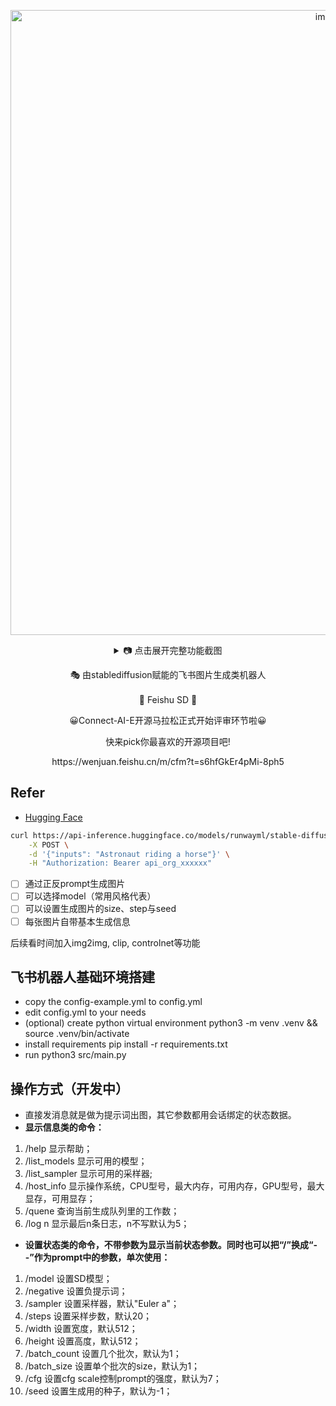 
<p align='center'>

  <img width="1000" alt="image" src="https://user-images.githubusercontent.com/50035229/236652971-3b37e644-7f29-4861-8a51-8445e4e588d3.png">
	
<details align='center'>
    <summary> 📷 点击展开完整功能截图</summary>
    <br>
    <p align='center'>
   <img width="1122" alt="image" src="https://user-images.githubusercontent.com/50035229/236653023-8cd147c6-c1de-44f1-a91f-6d8e2ce86f37.png">
   <img width="1120" alt="image" src="https://user-images.githubusercontent.com/50035229/236653053-f12d0208-2b03-40b2-a2e6-569c976014d8.png">
    </p>

</details>	
	
	
</p>

<p align='center'>
   🎭 由stablediffusion赋能的飞书图片生成类机器人
<br>
<br>
    🚀 Feishu SD 🚀
</p>

<p align='center'>
  😀Connect-AI-E开源马拉松正式开始评审环节啦😀
</p>

<p align='center'>
  快来pick你最喜欢的开源项目吧!
</p>
  
<p align='center'>
   https://wenjuan.feishu.cn/m/cfm?t=s6hfGkEr4pMi-8ph5
</p>


## Refer

- [Hugging Face](https://huggingface.co/runwayml/stable-diffusion-v1-5)

```sh
curl https://api-inference.huggingface.co/models/runwayml/stable-diffusion-v1-5 \
	-X POST \
	-d '{"inputs": "Astronaut riding a horse"}' \
	-H "Authorization: Bearer api_org_xxxxxx"
```

- [ ] 通过正反prompt生成图片
- [ ] 可以选择model（常用风格代表）
- [ ] 可以设置生成图片的size、step与seed
- [ ] 每张图片自带基本生成信息

后续看时间加入img2img, clip, controlnet等功能

## 飞书机器人基础环境搭建

- copy the config-example.yml to config.yml
- edit config.yml to your needs
- (optional) create python virtual environment python3 -m venv .venv && source .venv/bin/activate
- install requirements pip install -r requirements.txt
- run python3 src/main.py

## 操作方式（开发中）

* 直接发消息就是做为提示词出图，其它参数都用会话绑定的状态数据。
* **显示信息类的命令：**

1. /help 显示帮助；
2. /list_models 显示可用的模型；
3. /list_sampler 显示可用的采样器;
4. /host_info 显示操作系统，CPU型号，最大内存，可用内存，GPU型号，最大显存，可用显存；
5. /quene 查询当前生成队列里的工作数；
6. /log n 显示最后n条日志，n不写默认为5；

* **设置状态类的命令，不带参数为显示当前状态参数。同时也可以把“/”换成“--”作为prompt中的参数，单次使用：**

1. /model 设置SD模型；
2. /negative 设置负提示词；
3. /sampler 设置采样器，默认"Euler a"；
4. /steps 设置采样步数，默认20；
5. /width 设置宽度，默认512；
6. /height 设置高度，默认512；
7. /batch_count 设置几个批次，默认为1；
8. /batch_size 设置单个批次的size，默认为1；
9. /cfg 设置cfg scale控制prompt的强度，默认为7；
10. /seed 设置生成用的种子，默认为-1；
